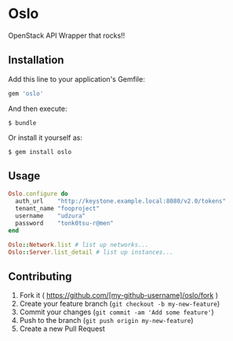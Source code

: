 # Oslo

OpenStack API Wrapper that rocks!!

## Installation

Add this line to your application's Gemfile:

```ruby
gem 'oslo'
```

And then execute:

    $ bundle

Or install it yourself as:

    $ gem install oslo

## Usage

```ruby
Oslo.configure do
  auth_url    "http://keystone.example.local:8080/v2.0/tokens"
  tenant_name "fooproject"
  username    "udzura"
  password    "tonk0tsu-r@men"
end

Oslo::Network.list # list up networks...
Oslo::Server.list_detail # list up instances...
```

## Contributing

1. Fork it ( https://github.com/[my-github-username]/oslo/fork )
2. Create your feature branch (`git checkout -b my-new-feature`)
3. Commit your changes (`git commit -am 'Add some feature'`)
4. Push to the branch (`git push origin my-new-feature`)
5. Create a new Pull Request
